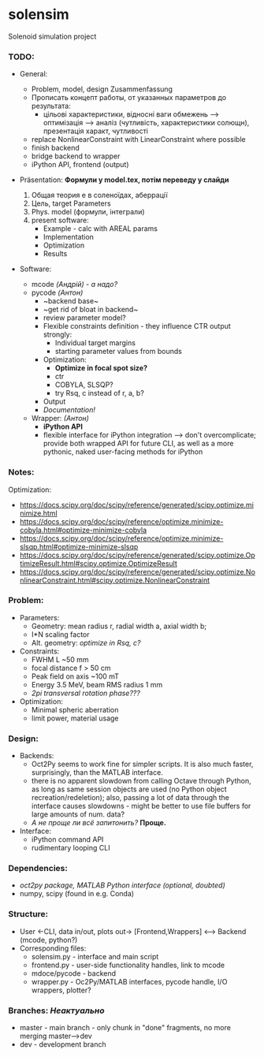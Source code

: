 # solensim
Solenoid simulation project

### TODO:
- General:
  - Problem, model, design Zusammenfassung
  - Прописать концепт работы, от указанных параметров до результата:
    - цільові характеристики, відносні ваги обмежень --> оптимізація --> аналіз (чутливість, характеристики солющн), презентація характ, чутливості
  - replace NonlinearConstraint with LinearConstraint where possible
  - finish backend
  - bridge backend to wrapper
  - iPython API, frontend (output)


- Präsentation: **Формули у model.tex, потім переведу у слайди**
   1. Общая теория e в соленоїдах, aберрації
   2. Цель, target Parameters
   3. Phys. model (формули, інтеграли)
   4. present software:
      - Example - calc with AREAL params
      - Implementation
      - Optimization
      - Results

- Software:
   - mcode *(Андрій)* - *а надо?*
   - pycode *(Антон)*
     - ~backend base~
     - ~get rid of bloat in backend~
     - review parameter model?
     - Flexible constraints definition - they influence CTR output strongly:
        - Individual target margins
        - starting parameter values from bounds
     - Optimization:
        - **Optimize in focal spot size?**
        - ctr
        - COBYLA, SLSQP?
        - try Rsq, c instead of r, a, b?
     - Output
     - *Documentation!*
   - Wrapper: *(Aнтон)*
     - **iPython API**
     - flexible interface for iPython integration --> don't overcomplicate; provide both wrapped API for future CLI, as well as a more pythonic, naked user-facing methods for iPython


### Notes:
Optimization:
 - https://docs.scipy.org/doc/scipy/reference/generated/scipy.optimize.minimize.html
 - https://docs.scipy.org/doc/scipy/reference/optimize.minimize-cobyla.html#optimize-minimize-cobyla
 - https://docs.scipy.org/doc/scipy/reference/optimize.minimize-slsqp.html#optimize-minimize-slsqp
 - https://docs.scipy.org/doc/scipy/reference/generated/scipy.optimize.OptimizeResult.html#scipy.optimize.OptimizeResult
 - https://docs.scipy.org/doc/scipy/reference/generated/scipy.optimize.NonlinearConstraint.html#scipy.optimize.NonlinearConstraint

### Problem:
 - Parameters:
   - Geometry: mean radius r, radial width a, axial width b;
   - I*N scaling factor
   - Alt. geometry: *optimize in Rsq, c?*
 - Constraints:
   - FWHM L ~50 mm
   - focal distance f > 50 cm
   - Peak field on axis ~100 mT
   - Energy 3.5 MeV, beam RMS radius 1 mm
   - *2pi transversal rotation phase???*
 - Optimization:
   - Minimal spheric aberration
   - limit power, material usage

### Design:
 - Backends:
   - Oct2Py seems to work fine for simpler scripts. It is also much faster, surprisingly, than the MATLAB interface.
   - there is no apparent slowdown from calling Octave through Python, as long as same session objects are used (no Python object recreation/redeletion); also, passing a lot of data through the interface causes slowdowns - might be better to use file buffers for large amounts of num. data?
   - *А не проще ли всё запитонить?* **Проще.**
 - Interface:
   - iPython command API
   - rudimentary looping CLI


### Dependencies:
 - *oct2py package, MATLAB Python interface (optional, doubted)*
 - numpy, scipy (found in e.g. Conda)

### Structure:
 - User <-CLI, data in/out, plots out-> [Frontend,Wrappers] <--> Backend (mcode, python?)
 - Corresponding files:
   - solensim.py - interface and main script
   - frontend.py - user-side functionality handles, link to mcode
   - mdoce/pycode - backend
   - wrapper.py - Oc2Py/MATLAB interfaces, pycode handle, I/O wrappers, plotter?

### Branches: *Неактуально*
 - master - main branch - only chunk in "done" fragments, no more merging master-->dev
 - dev - development branch
